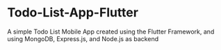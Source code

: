# Todo-List-App-Flutter
A simple Todo List Mobile App created using the Flutter Framework, and using MongoDB, Express.js, and Node.js as backend

